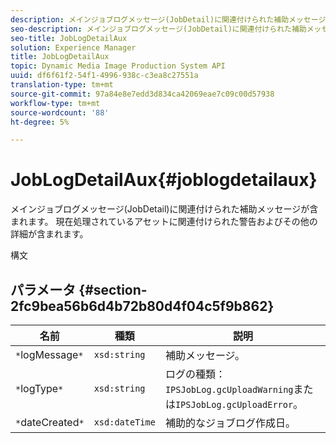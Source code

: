 ```yaml
---
description: メインジョブログメッセージ(JobDetail)に関連付けられた補助メッセージが含まれます。 現在処理されているアセットに関連付けられた警告およびその他の詳細が含まれます。
seo-description: メインジョブログメッセージ(JobDetail)に関連付けられた補助メッセージが含まれます。 現在処理されているアセットに関連付けられた警告およびその他の詳細が含まれます。
seo-title: JobLogDetailAux
solution: Experience Manager
title: JobLogDetailAux
topic: Dynamic Media Image Production System API
uuid: df6f61f2-54f1-4996-938c-c3ea8c27551a
translation-type: tm+mt
source-git-commit: 97a84e8e7edd3d834ca42069eae7c09c00d57938
workflow-type: tm+mt
source-wordcount: '88'
ht-degree: 5%

---
```



# JobLogDetailAux{#joblogdetailaux}

メインジョブログメッセージ(JobDetail)に関連付けられた補助メッセージが含まれます。 現在処理されているアセットに関連付けられた警告およびその他の詳細が含まれます。

構文

## パラメータ {#section-2fc9bea56b6d4b72b80d4f04c5f9b862}

| 名前 | 種類 | 説明 |
|---|---|---|
| `*`logMessage`*` | `xsd:string` | 補助メッセージ。 |
| `*`logType`*` | `xsd:string` | ログの種類：`IPSJobLog.gcUploadWarning`または`IPSJobLog.gcUploadError`。 |
| `*`dateCreated`*` | `xsd:dateTime` | 補助的なジョブログ作成日。 |

